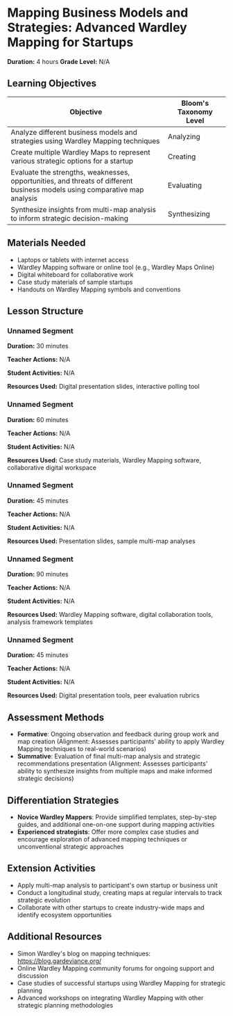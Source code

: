 # Mapping Business Models and Strategies: Advanced Wardley Mapping for Startups

**Duration:** 4 hours **Grade Level:** N/A

## Learning Objectives

| Objective | Bloom's Taxonomy Level |
|-----------|-------------------------|
| Analyze different business models and strategies using Wardley Mapping techniques | Analyzing |
| Create multiple Wardley Maps to represent various strategic options for a startup | Creating |
| Evaluate the strengths, weaknesses, opportunities, and threats of different business models using comparative map analysis | Evaluating |
| Synthesize insights from multi-map analysis to inform strategic decision-making | Synthesizing |

## Materials Needed
* Laptops or tablets with internet access
* Wardley Mapping software or online tool (e.g., Wardley Maps Online)
* Digital whiteboard for collaborative work
* Case study materials of sample startups
* Handouts on Wardley Mapping symbols and conventions

## Lesson Structure
### Unnamed Segment
**Duration:** 30 minutes

**Teacher Actions:** N/A

**Student Activities:** N/A

**Resources Used:** Digital presentation slides, interactive polling tool

### Unnamed Segment
**Duration:** 60 minutes

**Teacher Actions:** N/A

**Student Activities:** N/A

**Resources Used:** Case study materials, Wardley Mapping software, collaborative digital workspace

### Unnamed Segment
**Duration:** 45 minutes

**Teacher Actions:** N/A

**Student Activities:** N/A

**Resources Used:** Presentation slides, sample multi-map analyses

### Unnamed Segment
**Duration:** 90 minutes

**Teacher Actions:** N/A

**Student Activities:** N/A

**Resources Used:** Wardley Mapping software, digital collaboration tools, analysis framework templates

### Unnamed Segment
**Duration:** 45 minutes

**Teacher Actions:** N/A

**Student Activities:** N/A

**Resources Used:** Digital presentation tools, peer evaluation rubrics

## Assessment Methods
* **Formative**: Ongoing observation and feedback during group work and map creation (Alignment: Assesses participants' ability to apply Wardley Mapping techniques to real-world scenarios)
* **Summative**: Evaluation of final multi-map analysis and strategic recommendations presentation (Alignment: Assesses participants' ability to synthesize insights from multiple maps and make informed strategic decisions)

## Differentiation Strategies
* **Novice Wardley Mappers**: Provide simplified templates, step-by-step guides, and additional one-on-one support during mapping activities
* **Experienced strategists**: Offer more complex case studies and encourage exploration of advanced mapping techniques or unconventional strategic approaches

## Extension Activities
* Apply multi-map analysis to participant's own startup or business unit
* Conduct a longitudinal study, creating maps at regular intervals to track strategic evolution
* Collaborate with other startups to create industry-wide maps and identify ecosystem opportunities

## Additional Resources
* Simon Wardley's blog on mapping techniques: https://blog.gardeviance.org/
* Online Wardley Mapping community forums for ongoing support and discussion
* Case studies of successful startups using Wardley Mapping for strategic planning
* Advanced workshops on integrating Wardley Mapping with other strategic planning methodologies
